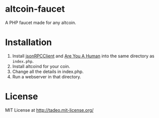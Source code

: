 altcoin-faucet
==============

A PHP faucet made for any altcoin. 

Installation
============

1. Install [jsonRPCClient](http://jsonrpcphp.org/) and [Are You A Human](http://areyouahuman.com) into the same directory as `index.php`.
2. Install altcoind for your coin.
3. Change all the details in index.php.
4. Run a webserver in that directory.

License
=======
MIT License at http://tadeo.mit-license.org/

